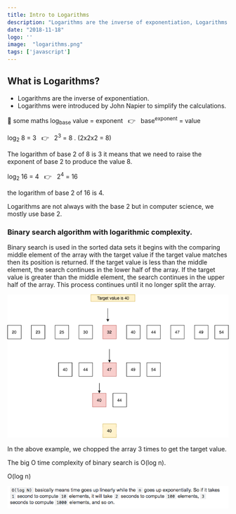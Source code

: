 ```yaml
---
title: Intro to Logarithms
description: "Logarithms are the inverse of exponentiation, Logarithms were introduced by John Napier to simplify the calculations."
date: "2018-11-18"
logo: ''
image:  "logarithms.png"
tags: ['javascript']
---
```



## What is Logarithms?

- Logarithms are the inverse of exponentiation.
- Logarithms were introduced by John Napier to simplify the calculations.

👀 some maths
log<sub>base</sub> value = exponent  &nbsp; 👉   &nbsp;  base<sup>exponent</sup> = value

log<sub>2</sub> 8 = 3 &nbsp; 👉  &nbsp; 2<sup>3</sup> = 8 . (2x2x2 = 8)

The logarithm of base 2 of 8 is 3  it means that we need to raise the exponent of base 2 to produce the value 8.

log<sub>2</sub> 16 = 4 &nbsp;  👉  &nbsp; 2<sup>4</sup> = 16

the logarithm of base 2 of 16 is 4.


Logarithms are not always with the base 2 but in computer science, we mostly use base 2.


### Binary search algorithm with logarithmic complexity.

Binary search is used in the sorted data sets it begins with the comparing middle element of the array with the target value if the target value matches then its position is returned. If the target value is less than the middle element, the search continues in the lower half of the array. If the target value is greater than the middle element, the search continues in the upper half of the array. This process continues until it no longer split the array.


![binary search](./bsearch.png)


In the above example, we chopped the array 3 times to get the target value.

The big O time complexity of binary search is O(log n).

O(log n)

![logn definition ](./logn.png)
